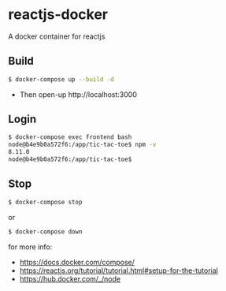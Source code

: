 # reactjs-docker
A docker container for reactjs

## Build

```bash
$ docker-compose up --build -d
```
* Then open-up http://localhost:3000

## Login
```bash
$ docker-compose exec frontend bash
node@b4e9b0a572f6:/app/tic-tac-toe$ npm -v
8.11.0
node@b4e9b0a572f6:/app/tic-tac-toe$ 
```

## Stop

```bash
$ docker-compose stop
```
or

```bash
$ docker-compose down
```

for more info:

* https://docs.docker.com/compose/
* https://reactjs.org/tutorial/tutorial.html#setup-for-the-tutorial
* https://hub.docker.com/_/node
